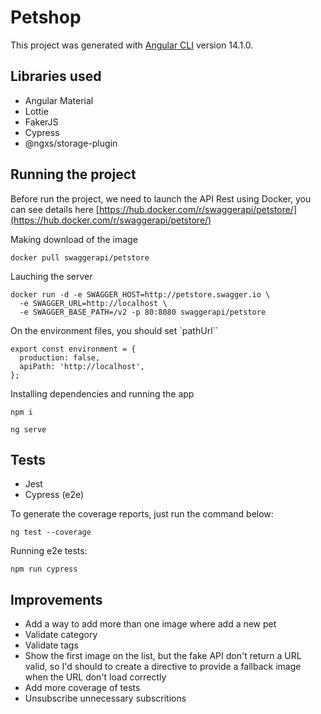 # Petshop

This project was generated with [Angular CLI](https://github.com/angular/angular-cli) version 14.1.0.

## Libraries used

- Angular Material
- Lottie
- FakerJS
- Cypress
- @ngxs/storage-plugin

## Running the project

Before run the project, we need to launch the API Rest using Docker, you can see details here [https://hub.docker.com/r/swaggerapi/petstore/](https://hub.docker.com/r/swaggerapi/petstore/)

Making download of the image

```
docker pull swaggerapi/petstore
```

Lauching the server

```
docker run -d -e SWAGGER_HOST=http://petstore.swagger.io \
  -e SWAGGER_URL=http://localhost \
  -e SWAGGER_BASE_PATH=/v2 -p 80:8080 swaggerapi/petstore
```

On the environment files, you should set `pathUrl``

```
export const environment = {
  production: false,
  apiPath: 'http://localhost',
};
```

Installing dependencies and running the app

```
npm i
```

```
ng serve
```

## Tests

- Jest
- Cypress (e2e)

To generate the coverage reports, just run the command below:

```
ng test --coverage
```

Running e2e tests:

```
npm run cypress
```

## Improvements

- Add a way to add more than one image where add a new pet
- Validate category
- Validate tags
- Show the first image on the list, but the fake API don't return a URL valid, so I'd should to create a directive to provide a fallback image when the URL don't load correctly
- Add more coverage of tests
- Unsubscribe unnecessary subscritions
